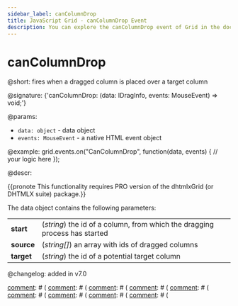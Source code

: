 ```yaml
---
sidebar_label: canColumnDrop
title: JavaScript Grid - canColumnDrop Event 
description: You can explore the canColumnDrop event of Grid in the documentation of the DHTMLX JavaScript UI library. Browse developer guides and API reference, try out code examples and live demos, and download a free 30-day evaluation version of DHTMLX Suite 7.
---
```


# canColumnDrop

@short: fires when a dragged column is placed over a target column

@signature: {'canColumnDrop: (data: IDragInfo, events: MouseEvent) => void;'}

@params:
- `data: object` - data object
- `events: MouseEvent` - a native HTML event object

@example:
grid.events.on("CanColumnDrop", function(data, events) {
  // your logic here
});

@descr:

{{pronote This functionality requires PRO version of the dhtmlxGrid (or DHTMLX suite) package.}}

The data object contains the following parameters:

<table>
	<tbody>
        <tr>
			<td><b>start</b></td>
			<td>(<i>string</i>) the id of a column, from which the dragging process has started</td>
		</tr>
        <tr>
			<td><b>source</b></td>
			<td>(<i>string[]</i>) an array with ids of dragged columns</td>
		</tr>
        <tr>
			<td><b>target</b></td>
			<td>(<i>string</i>) the id of a potential target column</td>
		</tr>
    </tbody>
</table>

@changelog: added in v7.0

[comment]: # (@relatedapi:)
[comment]: # ([](grid/api/grid_dragitem_config.md)
[comment]: # ([](grid/api/grid_aftercolumndrag_event.md)
[comment]: # ([](grid/api/grid_aftercolumndrop_event.md)
[comment]: # ([](grid/api/grid_beforecolumndrag_event.md)
[comment]: # ([](grid/api/grid_beforecolumndrop_event.md)
[comment]: # ([](grid/api/grid_cancelcolumndrop_event.md)
[comment]: # ([](grid/api/grid_dragcolumnin_event.md)
[comment]: # ([](grid/api/grid_dragcolumnout_event.md)
[comment]: # ([](grid/api/grid_dragcolumnstart_event.md)

[comment]: # (@related: grid/configuration.md#drag-n-drop-of-grid-columns)
